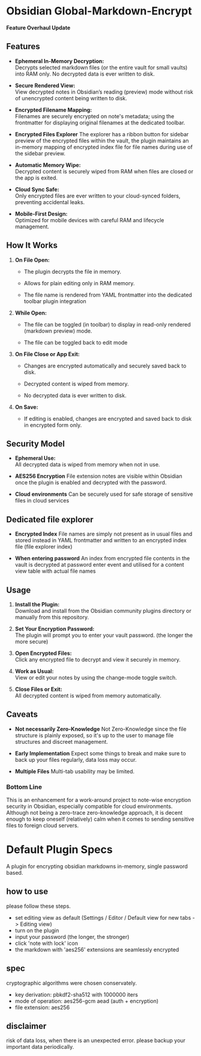 # Obsidian Global-Markdown-Encrypt

**Feature Overhaul Update**

## Features

- **Ephemeral In-Memory Decryption:**  
    Decrypts selected markdown files (or the entire vault for small vaults) into RAM only. No decrypted data is ever written to disk.
    
- **Secure Rendered View:**  
    View decrypted notes in Obsidian’s reading (preview) mode without risk of unencrypted content being written to disk.
    
- **Encrypted Filename Mapping:**  
    Filenames are securely encrypted on note's metadata; using the frontmatter for displaying original filenames at the dedicated toolbar.

- **Encrypted Files Explorer**
  	The explorer has a ribbon button for sidebar preview of the encrypted files within the vault, the plugin maintains an in-memory mapping of encrypted index file for file names during use of the sidebar preview.
    
- **Automatic Memory Wipe:**  
    Decrypted content is securely wiped from RAM when files are closed or the app is exited.
    
- **Cloud Sync Safe:**  
    Only encrypted files are ever written to your cloud-synced folders, preventing accidental leaks.
    
- **Mobile-First Design:**  
    Optimized for mobile devices with careful RAM and lifecycle management.
    

## How It Works

1. **On File Open:**
    
    - The plugin decrypts the file in memory.
        
    - Allows for plain editing only in RAM memory.
  
    - The file name is rendered from YAML frontmatter into the dedicated toolbar plugin integration
        
2. **While Open:**
    
    - The file can be toggled (in toolbar) to display in read-only rendered (markdown preview) mode.
      
    - The file can be toggled back to edit mode
        
3. **On File Close or App Exit:**
    
	- Changes are encrypted automatically and securely saved back to disk.

	- Decrypted content is wiped from memory.
        
    - No decrypted data is ever written to disk.
        
3. **On Save:**
    
    - If editing is enabled, changes are encrypted and saved back to disk in encrypted form only.

## Security Model
    
- **Ephemeral Use:**  
    All decrypted data is wiped from memory when not in use.

- **AES256 Encryption**
  File extension notes are visible within Obsidian once the plugin is enabled and decrypted with the password.
  
- **Cloud environments**
	Can be securely used for safe storage of sensitive files in cloud services

## Dedicated file explorer

- **Encrypted Index**
  File names are simply not present as in usual files and stored instead in YAML frontmatter and written to an encrypted index file (file explorer index)

- **When entering password**
  An index from encrypted file contents in the vault is decrypted at password enter event and utilised for a content view table with actual file names

## Usage

1. **Install the Plugin:**  
    Download and install from the Obsidian community plugins directory or manually from this repository.
    
2. **Set Your Encryption Password:**  
    The plugin will prompt you to enter your vault password. (the longer the more secure)
    
3. **Open Encrypted Files:**  
    Click any encrypted file to decrypt and view it securely in memory.
    
4. **Work as Usual:**  
    View or edit your notes by using the change-mode toggle switch.
    
5. **Close Files or Exit:**  
    All decrypted content is wiped from memory automatically.


## Caveats

- **Not necessarily Zero-Knowledge**
  Not Zero-Knowledge since the file structure is plainly exposed, so it's up to the user to manage file structures and discreet management.
  
- **Early Implementation**
  Expect some things to break and make sure to back up your files regularly, data loss may occur.

- **Multiple Files**
  Multi-tab usability may be limited.


### Bottom Line

This is an enhancement for a work-around project to note-wise encryption security in Obsidian, especially compatible for cloud environments. Although not being a zero-trace zero-knowledge approach, it is decent enough to keep oneself (relatively) calm when it comes to sending sensitive files to foreign cloud servers.



# Default Plugin Specs

A plugin for encrypting obsidian markdowns in-memory, single password based.

## how to use

please follow these steps.

- set editing view as default (Settings / Editor / Default view for new tabs -> Editing view)
- turn on the plugin
- input your password (the longer, the stronger)
- click 'note with lock' icon
- the markdown with 'aes256' extensions are seamlessly encrypted

## spec

cryptographic algorithms were chosen conservately.

- key derivation: pbkdf2-sha512 with 1000000 iters
- mode of operation: aes256-gcm aead (auth + encryption)
- file extension: aes256


## disclaimer

risk of data loss, when there is an unexpected error. please backup your important data periodically.
